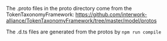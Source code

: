 The .proto files in the proto directory come from the TokenTaxonomyFramework: https://github.com/interwork-alliance/TokenTaxonomyFramework/tree/master/model/protos

The .d.ts files are generated from the protos by `npm run compile`


